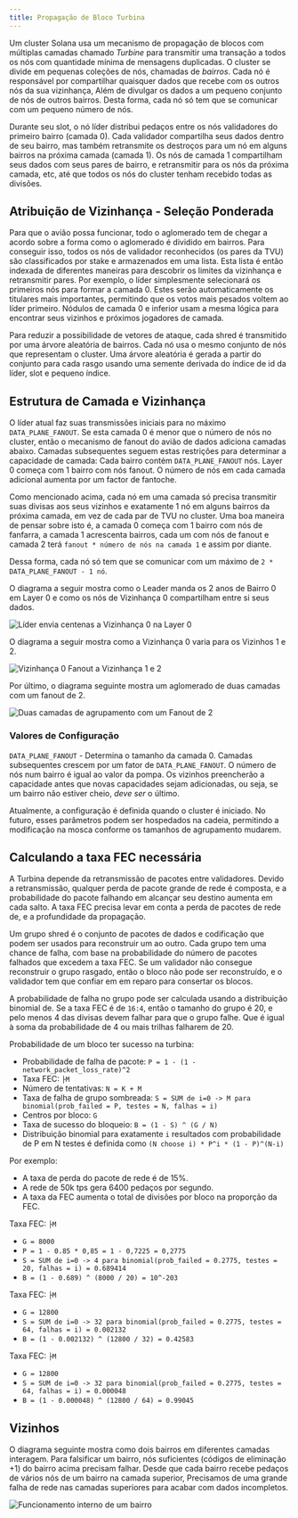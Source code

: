 ```yaml
---
title: Propagação de Bloco Turbina
---
```


Um cluster Solana usa um mecanismo de propagação de blocos com múltiplas camadas chamado _Turbine_ para transmitir uma transação a todos os nós com quantidade mínima de mensagens duplicadas. O cluster se divide em pequenas coleções de nós, chamadas de _bairros_. Cada nó é responsável por compartilhar quaisquer dados que recebe com os outros nós da sua vizinhança, Além de divulgar os dados a um pequeno conjunto de nós de outros bairros. Desta forma, cada nó só tem que se comunicar com um pequeno número de nós.

Durante seu slot, o nó líder distribui pedaços entre os nós validadores do primeiro bairro \(camada 0\). Cada validador compartilha seus dados dentro de seu bairro, mas também retransmite os destroços para um nó em alguns bairros na próxima camada \(camada 1\). Os nós de camada 1 compartilham seus dados com seus pares de bairro, e retransmitir para os nós da próxima camada, etc, até que todos os nós do cluster tenham recebido todas as divisões.

## Atribuição de Vizinhança - Seleção Ponderada

Para que o avião possa funcionar, todo o aglomerado tem de chegar a acordo sobre a forma como o aglomerado é dividido em bairros. Para conseguir isso, todos os nós de validador reconhecidos \(os pares da TVU\) são classificados por stake e armazenados em uma lista. Esta lista é então indexada de diferentes maneiras para descobrir os limites da vizinhança e retransmitir pares. Por exemplo, o líder simplesmente selecionará os primeiros nós para formar a camada 0. Estes serão automaticamente os titulares mais importantes, permitindo que os votos mais pesados voltem ao líder primeiro. Nódulos de camada 0 e inferior usam a mesma lógica para encontrar seus vizinhos e próximos jogadores de camada.

Para reduzir a possibilidade de vetores de ataque, cada shred é transmitido por uma árvore aleatória de bairros. Cada nó usa o mesmo conjunto de nós que representam o cluster. Uma árvore aleatória é gerada a partir do conjunto para cada rasgo usando uma semente derivada do índice de id da líder, slot e pequeno índice.

## Estrutura de Camada e Vizinhança

O líder atual faz suas transmissões iniciais para no máximo `DATA_PLANE_FANOUT`. Se esta camada 0 é menor que o número de nós no cluster, então o mecanismo de fanout do avião de dados adiciona camadas abaixo. Camadas subsequentes seguem estas restrições para determinar a capacidade de camada: Cada bairro contém `DATA_PLANE_FANOUT` nós. Layer 0 começa com 1 bairro com nós fanout. O número de nós em cada camada adicional aumenta por um factor de fantoche.

Como mencionado acima, cada nó em uma camada só precisa transmitir suas divisas aos seus vizinhos e exatamente 1 nó em alguns bairros da próxima camada, em vez de cada par de TVU no cluster. Uma boa maneira de pensar sobre isto é, a camada 0 começa com 1 bairro com nós de fanfarra, a camada 1 acrescenta bairros, cada um com nós de fanout e camada 2 terá `fanout * número de nós na camada 1` e assim por diante.

Dessa forma, cada nó só tem que se comunicar com um máximo de `2 * DATA_PLANE_FANOUT - 1 nó`.

O diagrama a seguir mostra como o Leader manda os 2 anos de Bairro 0 em Layer 0 e como os nós de Vizinhança 0 compartilham entre si seus dados.

![Líder envia centenas a Vizinhança 0 na Layer 0](/img/data-plane-seeding.svg)

O diagrama a seguir mostra como a Vizinhança 0 varia para os Vizinhos 1 e 2.

![Vizinhança 0 Fanout a Vizinhança 1 e 2](/img/data-plane-fanout.svg)

Por último, o diagrama seguinte mostra um aglomerado de duas camadas com um fanout de 2.

![Duas camadas de agrupamento com um Fanout de 2](/img/data-plane.svg)

### Valores de Configuração

`DATA_PLANE_FANOUT` - Determina o tamanho da camada 0. Camadas subsequentes crescem por um fator de `DATA_PLANE_FANOUT`. O número de nós num bairro é igual ao valor da pompa. Os vizinhos preencherão a capacidade antes que novas capacidades sejam adicionadas, ou seja, se um bairro não estiver cheio, _deve ser_ o último.

Atualmente, a configuração é definida quando o cluster é iniciado. No futuro, esses parâmetros podem ser hospedados na cadeia, permitindo a modificação na mosca conforme os tamanhos de agrupamento mudarem.

## Calculando a taxa FEC necessária

A Turbina depende da retransmissão de pacotes entre validadores. Devido a retransmissão, qualquer perda de pacote grande de rede é composta, e a probabilidade do pacote falhando em alcançar seu destino aumenta em cada salto. A taxa FEC precisa levar em conta a perda de pacotes de rede de, e a profundidade da propagação.

Um grupo shred é o conjunto de pacotes de dados e codificação que podem ser usados para reconstruir um ao outro. Cada grupo tem uma chance de falha, com base na probabilidade do número de pacotes falhados que excedem a taxa FEC. Se um validador não consegue reconstruir o grupo rasgado, então o bloco não pode ser reconstruído, e o validador tem que confiar em em reparo para consertar os blocos.

A probabilidade de falha no grupo pode ser calculada usando a distribuição binomial de. Se a taxa FEC é de `16:4`, então o tamanho do grupo é 20, e pelo menos 4 das divisas devem falhar para que o grupo falhe. Que é igual à soma da probabilidade de 4 ou mais trilhas falharem de 20.

Probabilidade de um bloco ter sucesso na turbina:

- Probabilidade de falha de pacote: `P = 1 - (1 - network_packet_loss_rate)^2`
- Taxa FEC: `├M`
- Número de tentativas: `N = K + M`
- Taxa de falha de grupo sombreada: `S = SUM de i=0 -> M para binomial(prob_failed = P, testes = N, falhas = i)`
- Centros por bloco: `G`
- Taxa de sucesso do bloqueio: `B = (1 - S) ^ (G / N)`
- Distribuição binomial para exatamente `i` resultados com probabilidade de P em N testes é definida como `(N choose i) * P^i * (1 - P)^(N-i)`

Por exemplo:

- A taxa de perda do pacote de rede é de 15%.
- A rede de 50k tps gera 6400 pedaços por segundo.
- A taxa da FEC aumenta o total de divisões por bloco na proporção da FEC.

Taxa FEC: `├M`

- `G = 8000`
- `P = 1 - 0.85 * 0,85 = 1 - 0,7225 = 0,2775`
- `S = SUM de i=0 -> 4 para binomial(prob_failed = 0.2775, testes = 20, falhas = i) = 0.689414`
- `B = (1 - 0.689) ^ (8000 / 20) = 10^-203`

Taxa FEC: `├M`

- `G = 12800`
- `S = SUM de i=0 -> 32 para binomial(prob_failed = 0.2775, testes = 64, falhas = i) = 0.002132`
- `B = (1 - 0.002132) ^ (12800 / 32) = 0.42583`

Taxa FEC: `├M`

- `G = 12800`
- `S = SUM de i=0 -> 32 para binomial(prob_failed = 0.2775, testes = 64, falhas = i) = 0.000048`
- `B = (1 - 0.000048) ^ (12800 / 64) = 0.99045`

## Vizinhos

O diagrama seguinte mostra como dois bairros em diferentes camadas interagem. Para falsificar um bairro, nós suficientes \(códigos de eliminação +1\) do bairro acima precisam falhar. Desde que cada bairro recebe pedaços de vários nós de um bairro na camada superior, Precisamos de uma grande falha de rede nas camadas superiores para acabar com dados incompletos.

![Funcionamento interno de um bairro](/img/data-plane-neighborhood.svg)
